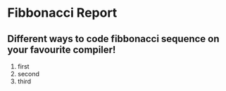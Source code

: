 <h1><b>Fibbonacci Report</b></h1>

## Different ways to code fibbonacci sequence on your favourite compiler!
<ol>
<li>first </li>
<li>second </li>
<li>third </li>
</ol>
